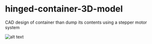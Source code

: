 # hinged-container-3D-model
CAD design of container than dump its contents using a stepper motor system


![alt text]("https://github.com/christy-josephanton/hinged-container-3D-model/blob/main/Pictures_of_Device/container(1).png?raw=true")
